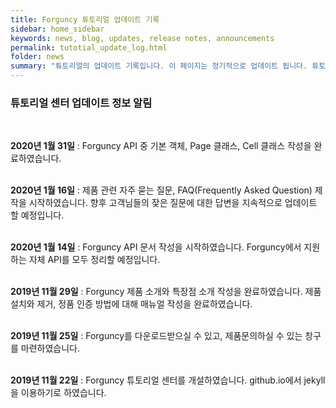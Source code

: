 ```yaml
---
title: Forguncy 튜토리얼 업데이트 기록
sidebar: home_sidebar
keywords: news, blog, updates, release notes, announcements
permalink: tutotial_update_log.html
folder: news
summary: "튜토리얼의 업데이트 기록입니다. 이 페이지는 정기적으로 업데이트 됩니다. 튜토리얼의 어떤 부분이 바뀌었는지 확인하세요."
---
```


<h3>튜토리얼 센터 업데이트 정보 알림</h3><br />

**2020년 1월 31일** : Forguncy API 중 기본 객체, Page 클래스, Cell 클래스 작성을 완료하였습니다.<br /><br />

**2020년 1월 16일** : 제품 관련 자주 묻는 질문, FAQ(Frequently Asked Question) 제작을 시작하였습니다. 향후 고객님들의 잦은 질문에 대한 답변을 지속적으로 업데이트 할 예정입니다.<br /><br />

**2020년 1월 14일** : Forguncy API 문서 작성을 시작하였습니다. Forguncy에서 지원하는 자체 API를 모두 정리할 예정입니다.<br /><br />

**2019년 11월 29일** : Forguncy 제품 소개와 특장점 소개 작성을 완료하였습니다. 제품 설치와 제거, 정품 인증 방법에 대해 매뉴얼 작성을 완료하였습니다.<br /><br />

**2019년 11월 25일** : Forguncy를 다운로드받으실 수 있고, 제품문의하실 수 있는 창구를 마련하였습니다.<br /><br />

**2019년 11월 22일** : Forguncy 튜토리얼 센터를 개설하였습니다. github.io에서 jekyll을 이용하기로 하였습니다.<br /><br />